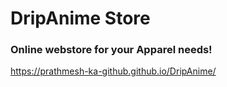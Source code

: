 # DripAnime Store

### Online webstore for your Apparel needs!
https://prathmesh-ka-github.github.io/DripAnime/